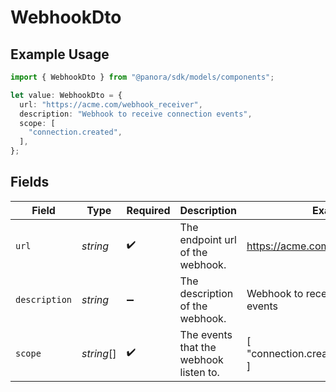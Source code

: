 # WebhookDto

## Example Usage

```typescript
import { WebhookDto } from "@panora/sdk/models/components";

let value: WebhookDto = {
  url: "https://acme.com/webhook_receiver",
  description: "Webhook to receive connection events",
  scope: [
    "connection.created",
  ],
};
```

## Fields

| Field                                  | Type                                   | Required                               | Description                            | Example                                |
| -------------------------------------- | -------------------------------------- | -------------------------------------- | -------------------------------------- | -------------------------------------- |
| `url`                                  | *string*                               | :heavy_check_mark:                     | The endpoint url of the webhook.       | https://acme.com/webhook_receiver      |
| `description`                          | *string*                               | :heavy_minus_sign:                     | The description of the webhook.        | Webhook to receive connection events   |
| `scope`                                | *string*[]                             | :heavy_check_mark:                     | The events that the webhook listen to. | [<br/>"connection.created"<br/>]       |